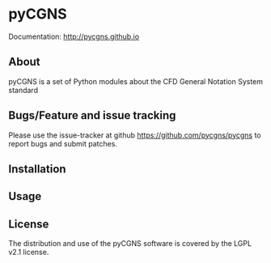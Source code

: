 # pyCGNS

Documentation: http://pycgns.github.io

## About

pyCGNS is a set of Python modules about the CFD General Notation System standard

## Bugs/Feature and issue tracking

Please use the issue-tracker at github
https://github.com/pycgns/pycgns to report bugs and submit
patches.

## Installation

## Usage

## License

The distribution and use of the pyCGNS software is covered by the LGPL v2.1 license.
